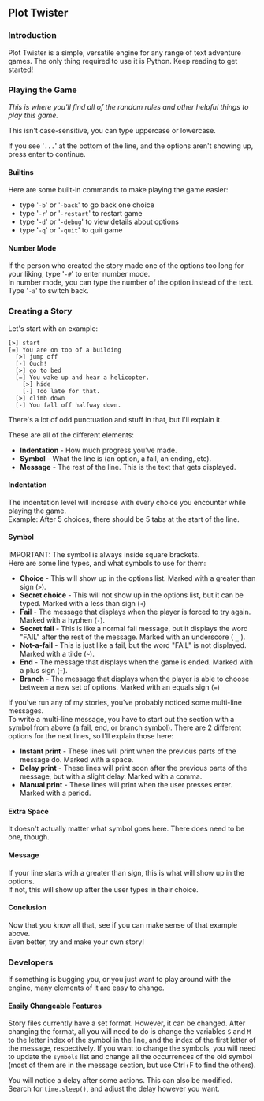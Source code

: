 ## **Plot Twister**

### **Introduction**
Plot Twister is a simple, versatile engine for any range of text adventure games. The only thing required to use it is Python.
Keep reading to get started!

### **Playing the Game**
*This is where you'll find all of the random rules and other helpful things to play this game.*

This isn't case-sensitive, you can type uppercase or lowercase.

If you see '`...`' at the bottom of the line, and the options
aren't showing up, press enter to continue.

#### **Builtins**
Here are some built-in commands to make playing the game easier:
* type '`-b`' or '`-back`' to go back one choice
* type '`-r`' or '`-restart`' to restart game
* type '`-d`' or '`-debug`' to view details about options
* type '`-q`' or '`-quit`' to quit game

#### **Number Mode**
If the person who created the story made one of the options too long for your liking, type '`-#`' to enter number mode.  
In number mode, you can type the number of the option instead of the text. Type '`-a`' to switch back.

### **Creating a Story**

Let's start with an example:

```
[>] start
[=] You are on top of a building
  [>] jump off
  [-] Ouch!
  [>] go to bed
  [=] You wake up and hear a helicopter.
    [>] hide
    [-] Too late for that.
  [>] climb down
  [-] You fall off halfway down.
```
There's a lot of odd punctuation and stuff in that, but I'll explain it.

These are all of the different elements:
* **Indentation** - How much progress you've made.
* **Symbol** - What the line is (an option, a fail, an ending, etc).
* **Message** - The rest of the line. This is the text that gets displayed.

#### **Indentation**
The indentation level will increase with every choice you encounter while playing the game.  
Example: After 5 choices, there should be 5 tabs at the start of the line.

#### **Symbol**
IMPORTANT: The symbol is always inside square brackets.  
Here are some line types, and what symbols to use for them:
* **Choice** - This will show up in the options list. Marked with a greater than sign (`>`).
* **Secret choice** - This will not show up in the options list, but it can be typed. Marked with a less than sign (`<`)
* **Fail** - The message that displays when the player is forced to try again. Marked with a hyphen (`-`).
* **Secret fail** - This is like a normal fail message, but it displays the word "FAIL" after the rest of the message. Marked with an underscore ( `_` ).
* **Not-a-fail** - This is just like a fail, but the word "FAIL" is not displayed. Marked with a tilde (`~`).
* **End** - The message that displays when the game is ended. Marked with a plus sign (`+`).
* **Branch** - The message that displays when the player is able to choose between a new set of options. Marked with an equals sign (`=`)

If you've run any of my stories, you've probably noticed some multi-line messages.  
To write a multi-line message, you have to start out the section with a symbol from above (a fail, end, or branch symbol).
There are 2 different options for the next lines, so I'll explain those here:
* **Instant print** - These lines will print when the previous parts of the message do. Marked with a space.
* **Delay print** - These lines will print soon after the previous parts of the message, but with a slight delay. Marked with a comma.
* **Manual print** - These lines will print when the user presses enter. Marked with a period.

#### **Extra Space**
It doesn't actually matter what symbol goes here. There does need to be one, though.

#### **Message**
If your line starts with a greater than sign, this is what will show up in the options.  
If not, this will show up after the user types in their choice.

#### **Conclusion**
Now that you know all that, see if you can make sense of that example above.  
Even better, try and make your own story!

### **Developers**
If something is bugging you, or you just want to play around with the engine, many elements of it are easy to change.

#### **Easily Changeable Features**
Story files currently have a set format. However, it can be changed.
After changing the format, all you will need to do is change the variables `S` and `M` to the letter index of the symbol in the line, and the index of the first letter of the message, respectively.
If you want to change the symbols, you will need to update the `symbols` list and change all the occurrences of the old symbol (most of them are in the message section, but use Ctrl+F to find the others).

You will notice a delay after some actions. This can also be modified.
Search for `time.sleep()`, and adjust the delay however you want.
